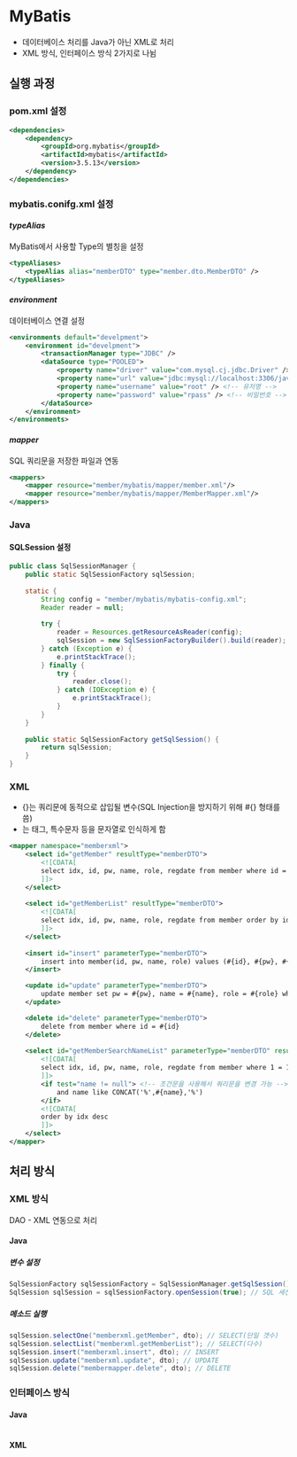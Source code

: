 # MyBatis
- 데이터베이스 처리를 Java가 아닌 XML로 처리
- XML 방식, 인터페이스 방식 2가지로 나뉨

## 실행 과정
### pom.xml 설정
```xml
<dependencies>
	<dependency>
	    <groupId>org.mybatis</groupId>
	    <artifactId>mybatis</artifactId>
	    <version>3.5.13</version>
	</dependency>
</dependencies>
```

### mybatis.conifg.xml 설정
#### *typeAlias*
MyBatis에서 사용할 Type의 별칭을 설정
```xml
<typeAliases>
    <typeAlias alias="memberDTO" type="member.dto.MemberDTO" />
</typeAliases>
```
#### *environment*
데이터베이스 연결 설정
```xml
<environments default="develpment">
    <environment id="develpment">
        <transactionManager type="JDBC" />
        <dataSource type="POOLED">
            <property name="driver" value="com.mysql.cj.jdbc.Driver" /> <!-- 데이터베이스 드라이버 -->
            <property name="url" value="jdbc:mysql://localhost:3306/javaweb" /> <!-- 데이터베이스 위치 -->
            <property name="username" value="root" /> <!-- 유저명 -->
            <property name="password" value="rpass" /> <!-- 비밀번호 -->
        </dataSource>
    </environment>
</environments>
```
#### *mapper*
SQL 쿼리문을 저장한 파일과 연동
```xml
<mappers>
    <mapper resource="member/mybatis/mapper/member.xml"/>
    <mapper resource="member/mybatis/mapper/MemberMapper.xml"/>
</mappers>
```

### Java
#### SQLSession 설정
```java
public class SqlSessionManager {
    public static SqlSessionFactory sqlSession;
    
    static {
    	String config = "member/mybatis/mybatis-config.xml";
        Reader reader = null;
        
        try {
            reader = Resources.getResourceAsReader(config);
            sqlSession = new SqlSessionFactoryBuilder().build(reader);
        } catch (Exception e) {
            e.printStackTrace();
        } finally {
            try {
                reader.close();
            } catch (IOException e) {
                e.printStackTrace();
            }
        }       
    }
    
    public static SqlSessionFactory getSqlSession() {
        return sqlSession;
    }
}
```

### XML
- {}는 쿼리문에 동적으로 삽입될 변수(SQL Injection을 방지하기 위해 #{} 형태를 씀)
- <![CDATA[ ]]>는 태그, 특수문자 등을 문자열로 인식하게 함
```xml
<mapper namespace="memberxml">
    <select id="getMember" resultType="memberDTO">
        <![CDATA[
        select idx, id, pw, name, role, regdate from member where id = #{id}
        ]]>
    </select>
    
    <select id="getMemberList" resultType="memberDTO">
        <![CDATA[
        select idx, id, pw, name, role, regdate from member order by idx desc 
        ]]>
    </select>     
    
    <insert id="insert" parameterType="memberDTO">
        insert into member(id, pw, name, role) values (#{id}, #{pw}, #{name}, #{role})        
    </insert>

    <update id="update" parameterType="memberDTO">
        update member set pw = #{pw}, name = #{name}, role = #{role} where id = #{id}
    </update>

    <delete id="delete" parameterType="memberDTO">
        delete from member where id = #{id}
    </delete> 
    
    <select id="getMemberSearchNameList" parameterType="memberDTO" resultType="memberDTO">
        <![CDATA[
        select idx, id, pw, name, role, regdate from member where 1 = 1
        ]]>
        <if test="name != null"> <!-- 조건문을 사용해서 쿼리문을 변경 가능 -->
            and name like CONCAT('%',#{name},'%')
        </if>
        <![CDATA[
        order by idx desc
        ]]>
    </select>  
</mapper>
```

## 처리 방식
### XML 방식
DAO - XML 연동으로 처리
#### Java
##### 변수 설정
```java
SqlSessionFactory sqlSessionFactory = SqlSessionManager.getSqlSession(); // SQL 연결
SqlSession sqlSession = sqlSessionFactory.openSession(true); // SQL 세션 관리 (true는 AutoCommit)
```
##### 메소드 실행
```java
sqlSession.selectOne("memberxml.getMember", dto); // SELECT(단일 갯수)
sqlSession.selectList("memberxml.getMemberList"); // SELECT(다수)
sqlSession.insert("memberxml.insert", dto); // INSERT
sqlSession.update("memberxml.update", dto); // UPDATE
sqlSession.delete("membermapper.delete", dto); // DELETE
```

### 인터페이스 방식
#### Java
```java

```

#### XML
```xml

```